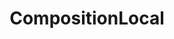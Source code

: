 ---
layout: default
title: CompositionLocal
parent: UI Architecture
grand_parent: Jetpack Compose
nav_order: 7
---